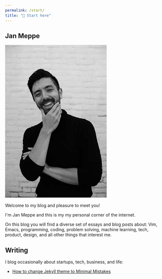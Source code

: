 ```yaml
---
permalink: /start/
title: "🎯 Start here"
---
```


## Jan Meppe

<img src="/assets/images/bio-photo3.jpg" style="max-height: 500px">

Welcome to my blog and pleasure to meet you!

I'm Jan Meppe and this is my my personal corner of the internet.

On this blog you will find a diverse set of essays and blog posts about: Vim, Emacs, programming, coding, problem solving, machine learning, tech, product, design, and all other things that interest me.

## Writing

I blog occasionally about startups, tech, business, and life:

- [How to change Jekyll theme to Minimal Mistakes](http://rainymood.github.io/blog/how-to-change-theme-to-minimal-mistakes/)

